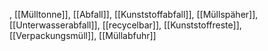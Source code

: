 , [[Mülltonne]], [[Abfall]], [[Kunststoffabfall]], [[Müllspäher]], [[Unterwasserabfall]], [[recycelbar]], [[Kunststoffreste]], [[Verpackungsmüll]], [[Müllabfuhr]]
